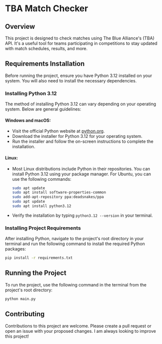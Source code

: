 
# TBA Match Checker

## Overview
This project is designed to check matches using The Blue Alliance's (TBA) API. It's a useful tool for teams participating in competitions to stay updated with match schedules, results, and more.

## Requirements Installation

Before running the project, ensure you have Python 3.12 installed on your system. You will also need to install the necessary dependencies.

### Installing Python 3.12

The method of installing Python 3.12 can vary depending on your operating system. Below are general guidelines:

#### Windows and macOS:
- Visit the official Python website at [python.org](https://www.python.org/downloads/).
- Download the installer for Python 3.12 for your operating system.
- Run the installer and follow the on-screen instructions to complete the installation.

#### Linux:
- Most Linux distributions include Python in their repositories. You can install Python 3.12 using your package manager. For Ubuntu, you can use the following commands:
    ```bash
    sudo apt update
    sudo apt install software-properties-common
    sudo add-apt-repository ppa:deadsnakes/ppa
    sudo apt update
    sudo apt install python3.12
    ```
- Verify the installation by typing `python3.12 --version` in your terminal.

### Installing Project Requirements

After installing Python, navigate to the project's root directory in your terminal and run the following command to install the required Python packages:

```bash
pip install -r requirements.txt
```

## Running the Project

To run the project, use the following command in the terminal from the project's root directory:

```bash
python main.py
```

## Contributing

Contributions to this project are welcome. Please create a pull request or open an issue with your proposed changes. I am always looking to improve this project!